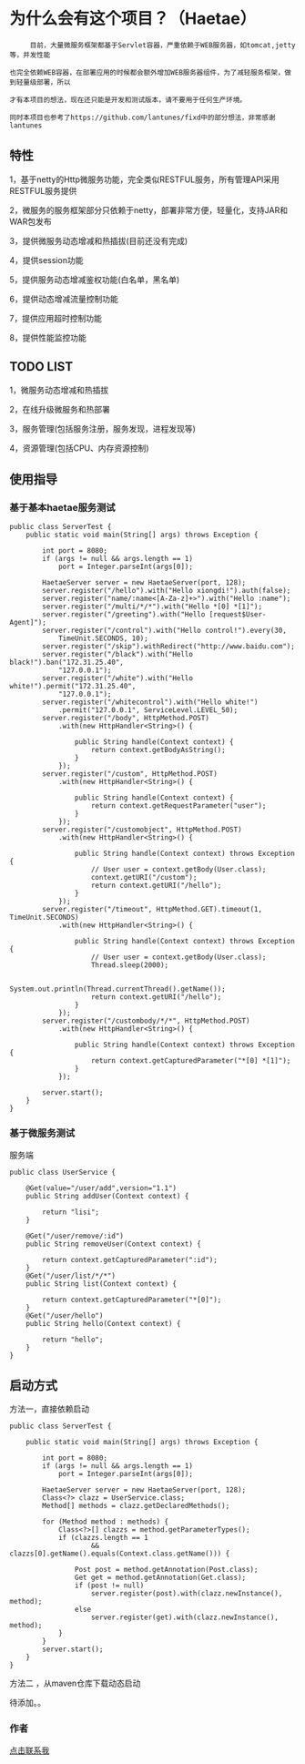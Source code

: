
  
为什么会有这个项目？（Haetae）
===================================
         目前，大量微服务框架都基于Servlet容器，严重依赖于WEB服务器，如tomcat,jetty等，并发性能

    也完全依赖WEB容器，在部署应用的时候都会额外增加WEB服务器组件，为了减轻服务框架，做到轻量级部署，所以

    才有本项目的想法，现在还只能是开发和测试版本，请不要用于任何生产环境。

    同时本项目也参考了https://github.com/lantunes/fixd中的部分想法，非常感谢lantunes
  
特性
-----------------------------------
  1，基于netty的Http微服务功能，完全类似RESTFUL服务，所有管理API采用RESTFUL服务提供
  
  2，微服务的服务框架部分只依赖于netty，部署非常方便，轻量化，支持JAR和WAR包发布

  3，提供微服务动态增减和热插拔(目前还没有完成)

  4，提供session功能

  5，提供服务动态增减鉴权功能(白名单，黑名单)

  6，提供动态增减流量控制功能

  7，提供应用超时控制功能

  8，提供性能监控功能
  
TODO LIST
-----------------------------------
  1，微服务动态增减和热插拔
  
  2，在线升级微服务和热部署
  
  3，服务管理(包括服务注册，服务发现，进程发现等)
  
  4，资源管理(包括CPU、内存资源控制)
  
使用指导
-----------------------------------

### 基于基本haetae服务测试

	public class ServerTest {
		public static void main(String[] args) throws Exception {

			int port = 8080;
			if (args != null && args.length == 1)
				port = Integer.parseInt(args[0]);
		
			HaetaeServer server = new HaetaeServer(port, 128);
			server.register("/hello").with("Hello xiongdi!").auth(false);
			server.register("name/:name<[A-Za-z]+>").with("Hello :name");
			server.register("/multi/*/*").with("Hello *[0] *[1]");
			server.register("/greeting").with("Hello [request$User-Agent]");
			server.register("/control").with("Hello control!").every(30,
				TimeUnit.SECONDS, 10);
			server.register("/skip").withRedirect("http://www.baidu.com");
			server.register("/black").with("Hello black!").ban("172.31.25.40",
				"127.0.0.1");
			server.register("/white").with("Hello white!").permit("172.31.25.40",
				"127.0.0.1");
			server.register("/whitecontrol").with("Hello white!")
				.permit("127.0.0.1", ServiceLevel.LEVEL_50);
			server.register("/body", HttpMethod.POST)
				.with(new HttpHandler<String>() {

					public String handle(Context context) {
						return context.getBodyAsString();
					}
				});
			server.register("/custom", HttpMethod.POST)
				.with(new HttpHandler<String>() {

					public String handle(Context context) {
						return context.getRequestParameter("user");
					}
				});
			server.register("/customobject", HttpMethod.POST)
				.with(new HttpHandler<String>() {

					public String handle(Context context) throws Exception {
						// User user = context.getBody(User.class);
						context.getURI("/custom");
						return context.getURI("/hello");
					}
				});
			server.register("/timeout", HttpMethod.GET).timeout(1, TimeUnit.SECONDS)
				.with(new HttpHandler<String>() {

					public String handle(Context context) throws Exception {
						// User user = context.getBody(User.class);
						Thread.sleep(2000);

						System.out.println(Thread.currentThread().getName());
						return context.getURI("/hello");
					}
				});
			server.register("/custombody/*/*", HttpMethod.POST)
				.with(new HttpHandler<String>() {

					public String handle(Context context) throws Exception {
						return context.getCapturedParameter("*[0] *[1]");
					}
				});

			server.start();
	 	}
	}

### 基于微服务测试

服务端

	public class UserService {

		@Get(value="/user/add",version="1.1")
		public String addUser(Context context) {

			return "lisi";
		}

		@Get("/user/remove/:id")
		public String removeUser(Context context) {

			return context.getCapturedParameter(":id");
		}
		@Get("/user/list/*/*")
		public String list(Context context) {
		
			return context.getCapturedParameter("*[0]");
		}
		@Get("/user/hello")
		public String hello(Context context) {
		
			return "hello";
		}
	}
启动方式
-----------------------------------
方法一，直接依赖启动

	public class ServerTest {

		public static void main(String[] args) throws Exception {

			int port = 8080;
			if (args != null && args.length == 1)
				port = Integer.parseInt(args[0]);

			HaetaeServer server = new HaetaeServer(port, 128);
			Class<?> clazz = UserService.class;
			Method[] methods = clazz.getDeclaredMethods();

			for (Method method : methods) {
				Class<?>[] clazzs = method.getParameterTypes();
				if (clazzs.length == 1
						&& clazzs[0].getName().equals(Context.class.getName())) {

					Post post = method.getAnnotation(Post.class);
					Get get = method.getAnnotation(Get.class);
					if (post != null)
						server.register(post).with(clazz.newInstance(), method);
					else
						server.register(get).with(clazz.newInstance(), method);
				}
			}
			server.start();
		}
	}

方法二 ，从maven仓库下载动态启动

 待添加。。


### 作者

[点击联系我](mailto:say_hello_plz@qq.com)<br />
